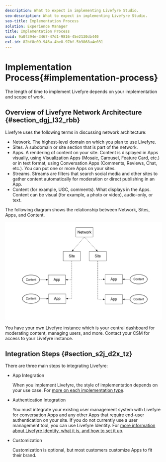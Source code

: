 ```yaml
---
description: What to expect in implementing Livefyre Studio.
seo-description: What to expect in implementing Livefyre Studio.
seo-title: Implementation Process
solution: Experience Manager
title: Implementation Process
uuid: 9a0f394e-3467-47d1-9816-45e2130db440
exl-id: 82bf8c09-946a-4be8-97bf-5b9868a4e031
---
```

# Implementation Process{#implementation-process}

The length of time to implement Livefyre depends on your implementation and scope of work.

## Overview of Livefyre Network Architecture {#section_dgj_l32_rbb}

Livefyre uses the following terms in discussing network architecture:

* Network. The highest-level domain on which you plan to use Livefyre. 
* Sites. A subdomain or site section that is part of the network.
* Apps. A rendering of content on your site. Content is displayed in Apps visually, using Visualization Apps (Mosaic, Carousel, Feature Card, etc.) or in text format, using Conversation Apps (Comments, Reviews, Chat, etc.). You can put one or more Apps on your sites.
* Streams. Streams are filters that search social media and other sites to gather content automatically for moderation or direct publishing in an App.
* Content (for example, UGC, comments). What displays in the Apps. Content can be visual (for example, a photo or video), audio-only, or text.

The following diagram shows the relationship between Network, Sites, Apps, and Content.

![](assets/network_site_architecture.png)

You have your own Livefyre instance which is your central dashboard for moderating content, managing users, and more. Contact your CSM for access to your Livefyre instance.

## Integration Steps {#section_s2j_d2x_tz}

There are three main steps to integrating Livefyre:

* App Integration

  When you implement Livefyre, the style of implementation depends on your use case. For [more on each implementation type](/help/implementation/c-getting-started/c-implementation-process/c-app-integration-types.md#c_app_integration_types).

* Authentication Integration

  You must integrate your existing user management system with Livefyre for conversation Apps and any other Apps that require end-user authentication on your site. If you do not currently use a user management tool, you can use Livefyre Identity. For [more information about Livefyre Identity, what it is, and how to set it up](/help/implementation/c-livefyre-identity-comp/c-livefyre-identity-comp.md#c_livefyre_identity).

* Customization

  Customization is optional, but most customers customize Apps to fit their brand.
